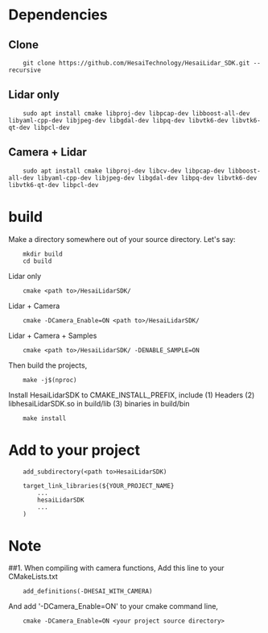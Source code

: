 # Dependencies
## Clone
```
	git clone https://github.com/HesaiTechnology/HesaiLidar_SDK.git --recursive
```

## Lidar only
```
	sudo apt install cmake libproj-dev libpcap-dev libboost-all-dev libyaml-cpp-dev libjpeg-dev libgdal-dev libpq-dev libvtk6-dev libvtk6-qt-dev libpcl-dev 
```

## Camera + Lidar

```
	sudo apt install cmake libproj-dev libcv-dev libpcap-dev libboost-all-dev libyaml-cpp-dev libjpeg-dev libgdal-dev libpq-dev libvtk6-dev libvtk6-qt-dev libpcl-dev 
```
# build

Make a directory somewhere out of your source directory. Let's say:
```
	mkdir build
	cd build 
```
Lidar only
```
	cmake <path to>/HesaiLidarSDK/  
```
Lidar + Camera
```
	cmake -DCamera_Enable=ON <path to>/HesaiLidarSDK/
```
Lidar + Camera + Samples
```
	cmake <path to>/HesaiLidarSDK/ -DENABLE_SAMPLE=ON
```
Then build the projects,
```
	make -j$(nproc)
```
Install HesaiLidarSDK to CMAKE_INSTALL_PREFIX, include (1) Headers (2) libhesaiLidarSDK.so in build/lib (3) binaries in build/bin
```
	make install
```

# Add to your project
```
	add_subdirectory(<path to>HesaiLidarSDK)

	target_link_libraries(${YOUR_PROJECT_NAME}
		...
		hesaiLidarSDK
		...
	)

```

# Note

##1. When compiling with camera functions, 
Add this line to your CMakeLists.txt
```
	add_definitions(-DHESAI_WITH_CAMERA)
```
And add '-DCamera_Enable=ON' to your cmake command line,
``` 
	cmake -DCamera_Enable=ON <your project source directory>
```

